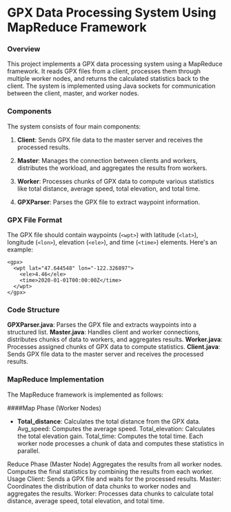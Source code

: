 # GPX Data Processing System Using MapReduce Framework
### Overview
This project implements a GPX data processing system using a MapReduce framework. It reads GPX files from a client, processes them through multiple worker nodes, and returns the calculated statistics back to the client. The system is implemented using Java sockets for communication between the client, master, and worker nodes.

### Components
The system consists of four main components:

1. **Client**: Sends GPX file data to the master server and receives the processed results.

2. **Master**: Manages the connection between clients and workers, distributes the workload, and aggregates the results from workers.

3. **Worker**: Processes chunks of GPX data to compute various statistics like total distance, average speed, total elevation, and total time.

4. **GPXParser**: Parses the GPX file to extract waypoint information.

### GPX File Format
The GPX file should contain waypoints (`<wpt>`) with latitude (`<lat>`), longitude (`<lon>`), elevation (`<ele>`), and time (`<time>`) elements. Here's an example:
```
<gpx>
  <wpt lat="47.644548" lon="-122.326897">
    <ele>4.46</ele>
    <time>2020-01-01T00:00:00Z</time>
  </wpt>
</gpx>
```
### Code Structure
**GPXParser.java**: Parses the GPX file and extracts waypoints into a structured list.
**Master.java**: Handles client and worker connections, distributes chunks of data to workers, and aggregates results.
**Worker.java**: Processes assigned chunks of GPX data to compute statistics.
**Client.java**: Sends GPX file data to the master server and receives the processed results.
### MapReduce Implementation
The MapReduce framework is implemented as follows:

####Map Phase (Worker Nodes)
* **Total_distance**: Calculates the total distance from the GPX data.
Avg_speed: Computes the average speed.
Total_elevation: Calculates the total elevation gain.
Total_time: Computes the total time.
Each worker node processes a chunk of data and computes these statistics in parallel.

Reduce Phase (Master Node)
Aggregates the results from all worker nodes.
Computes the final statistics by combining the results from each worker.
Usage
Client: Sends a GPX file and waits for the processed results.
Master: Coordinates the distribution of data chunks to worker nodes and aggregates the results.
Worker: Processes data chunks to calculate total distance, average speed, total elevation, and total time.
